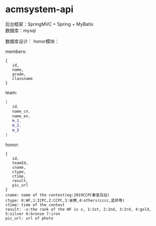 # acmsystem-api

  后台框架：SpringMVC + Spring + MyBatis<br>
  数据库：mysql
  
  
  数据库设计：
  honor模块：
  
  members:
  ```
  {
     id,
     name,
     grade,
     classname
  }
  ```
  
  team:
  ```cpp
  {
     id,
     name_cn,
     name_en,
     m_1,
     m_2,
     m_3
  }
  ```
  
  honor:
  ```
  {
     id,
     teamId,
     cname,
     ctype,
     ctime,
     result,
     pic_url
  }
  cname: name of the contest(eg:2019CCPC秦皇岛站)
  ctype: 0:WF,1:ICPC,2:CCPC,3:省赛,4:others(cccc,蓝桥等)
  ctime: time of the contest
  result: -x:the rank of the WF is x, 1:1st, 2:2nd, 3:3rd, 4:gold, 5:silver 6:bronze 7:iron
  pic_url: url of photo
  ```
